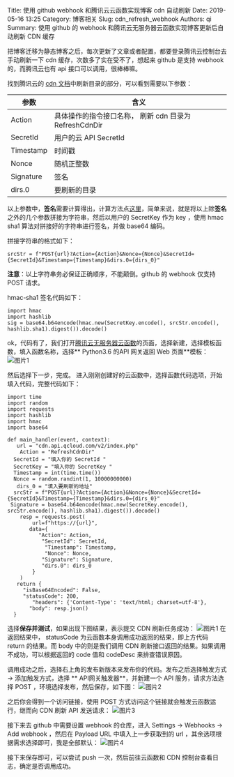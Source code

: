 Title: 使用 github webhook 和腾讯云云函数实现博客 cdn 自动刷新
Date: 2019-05-16 13:25
Category: 博客相关
Slug: cdn_refresh_webhook
Authors: qi
Summary: 使用 github 的 webhook 和腾讯云无服务器云函数实现博客更新后自动刷新 CDN 缓存

把博客迁移为静态博客之后，每次更新了文章或者配置，都要登录腾讯云控制台去手动刷新一下 cdn 缓存，次数多了实在受不了，想起来 github 是支持 webhook 的，而腾讯云也有 api 接口可以调用，很棒棒嘛。

找到腾讯云的 [cdn 文档](https://cloud.tencent.com/document/product/228/3947)中刷新目录的部分，可以看到需要以下参数：

参数 | 含义
---- | ---
Action | 具体操作的指令接口名称， 刷新 cdn 目录为 RefreshCdnDir
SecretId |  用户的云 API SecretId
Timestamp |  时间戳
Nonce |  随机正整数
Signature |  签名
dirs.0 |  要刷新的目录

以上参数中，**签名**需要计算得出，计算方法点[这里](https://cloud.tencent.com/document/api/228/1725)，简单来说，就是将以上除**签名**之外的几个参数拼接为字符串，然后以用户的 SecretKey 作为 key ，使用 hmac sha1 算法对拼接好的字符串进行签名，并做 base64 编码。

拼接字符串的格式如下：
	
    srcStr = f"POST{url}?Action={Action}&Nonce={Nonce}&SecretId={SecretId}&Timestamp={Timestamp}&dirs.0={dirs_0}"
    
**注意**：以上字符串务必保证正确顺序，不能颠倒。github 的 webhook 仅支持 POST 请求。

hmac-sha1 签名代码如下：

	import hmac
    import hashlib
    sig = base64.b64encode(hmac.new(SecretKey.encode(), srcStr.encode(), hashlib.sha1).digest()).decode()

ok，代码有了，我们打开[腾讯云无服务器云函数](https://console.cloud.tencent.com/scf/list?rid=4&ns=default)的页面，选择新建，选择模板函数，填入函数名称，选择** Python3.6 的API 网关返回 Web 页面**模板：
![图片1](https://img-1251994035.cos.ap-shanghai.myqcloud.com/blog/201905160001.png)

然后选择下一步，完成。
进入刚刚创建好的云函数中，选择函数代码选项，开始填入代码，完整代码如下：

	import time
	import random
	import requests
	import hashlib
	import hmac
	import base64

	def main_handler(event, context):
 	   url = "cdn.api.qcloud.com/v2/index.php"
        Action = "RefreshCdnDir"
  	  SecretId = "填入你的 SecretId "
  	  SecretKey = "填入你的 SecretKey "
  	  Timestamp = int(time.time())
  	  Nonce = random.randint(1, 10000000000)
 	   dirs_0 = "填入要刷新的地址"
  	  srcStr = f"POST{url}?Action={Action}&Nonce={Nonce}&SecretId={SecretId}&Timestamp={Timestamp}&dirs.0={dirs_0}"
   	 Signature = base64.b64encode(hmac.new(SecretKey.encode(), srcStr.encode(), hashlib.sha1).digest()).decode()
    	resp = requests.post(
    	    url=f"https://{url}",
     	   data={
      	      "Action": Action,
     	       "SecretId": SecretId,
    	        "Timestamp": Timestamp,
    	        "Nonce": Nonce,
     	       "Signature": Signature,
     	       "dirs.0": dirs_0
    	    }
	    )
 	   return {
   	     "isBase64Encoded": False,
   	     "statusCode": 200,
    	    "headers": {'Content-Type': 'text/html; charset=utf-8'},
     	   "body": resp.json()
  	  }

选择**保存并测试**，如果出现下图结果，表示提交 CDN 刷新任务成功：
![图片1](https://img.biubiu7.cn/blog/201905160002.png)
在返回结果中， statusCode 为云函数本身调用成功返回的结果，即上方代码 return 的结果。而 body 中的则是我们调用 CDN 刷新接口返回的结果。如果调用不成功，可以根据返回的 code 值和 codeDesc 来排查错误原因。

调用成功之后，选择右上角的发布新版本来发布你的代码。发布之后选择触发方式 -> 添加触发方式，选择 ** API网关触发器**，并新建一个 API 服务，请求方法选择 POST ，环境选择发布，然后保存，如下图：
![图片2](https://img.biubiu7.cn/blog/201905160003.png)

之后你会得到一个访问链接，使用 POST 方式访问这个链接就会触发云函数运行，继而向 CDN 刷新 API 发送请求：
![图片3](https://img.biubiu7.cn/blog/201905160004.png)

接下来去 github 中需要设置 webhook 的仓库，进入 Settings -> Webhooks -> Add webhook ，然后在 Payload URL
 中填入上一步获取到的 url ，其余选项根据需求选择即可，我是全部默认：
![图片4](https://img.biubiu7.cn/blog/201905160005.png)

接下来保存即可，可以尝试 push 一次，然后前往云函数和 CDN 控制台查看日志，确定是否调用成功。
